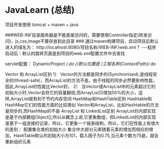 # JavaLearn (总结)

项目开发使用 tomcat + maven + java

###WEB-INF目录服务器是不能直接访问的，需要使用Controller指定(转发访问)，js,css,image不要存放到此目录
###.通过maven构建项目，启动项目后默认进入的域名为：
http://localhost:8080/项目名称/WEB-INF/web.xml？
---程序启动后：默认的跳转页面是到项目的web.xml配置文件中去查找

servlet配置：
<servlet-mapping>
<servlet-name>DynamicProject</servlet-name>
<url-pattern>/*.do</url-pattern> //默认位置是 /工程名称(ContextPath)/*.do
</servlet-mapping>

Vector 和 ArrayList区别
1）  Vector的方法都是同步的(Synchronized),是线程安全的(thread-safe)，而ArrayList的方法不是，由于线程的同步必然要影响性能，因此,ArrayList的性能比Vector好。
2） 当Vector或ArrayList中的元素超过它的初始大小时,Vector会将它的容量翻倍,而ArrayList只增加50%的大小，这样,ArrayList就有利于节约内存空间
HashMap和HashTable区别
Hashtable和HashMap它们的性能方面的比较类似 Vector和ArrayList，比如Hashtable的方法是同步的,而HashMap的不是
ArrayList 和 LinkedList区别
ArrayList的内部实现是基于内部数组Object[],所以从概念上讲,它更象数组，但LinkedList的内部实现是基于一组连接的记录，所以，它更象一个链表结构，所以，它们在性能上有很大的差别：
配置集合类的初始大小
集合中大部分元素随着元素的增加而相应的增加，HashTable默认的初始大小为101，载入因子为0.75,当元素个数为75是，就会重新组织元素
